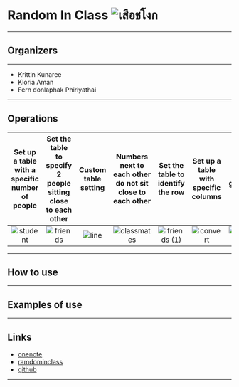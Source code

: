 # Random In Class ![เสือชโงก](https://user-images.githubusercontent.com/71317453/93861076-2619e700-fcea-11ea-9143-d106b355558f.gif)  

--------------------------------------------------------------------------------

## Organizers
--------------------------------------------------------------------------------
* Krittin Kunaree
* Kloria Aman
* Fern donlaphak  Phiriyathai
--------------------------------------------------------------------------------

## Operations

Set up a table with a specific number of people                                                                                                     | Set the table to specify 2 people sitting close to each other                                                                                                      | Custom table setting                                                                                                      | Numbers next to each other do not sit close to each other                                                                                                      | Set the table to identify the row                                                                                                                 | Set up a table with specific columns                                                                                                                 | random grouping                                                                                                                 | Define a member                                                                                                                 
:-------------------------------------------------------------------------------------------------------------: | :-------------------------------------------------------------------------------------------------------: | :--------------------------------------------------------------------------------------------------------: | :-------------------------------------------------------------------------------------------------------: | :-------------------------------------------------------------------------------------------------------------: | :-------------------------------------------------------------------------------------------------------: | :--------------------------------------------------------------------------------------------------------: |  :---------------:
![student](https://user-images.githubusercontent.com/71317453/93663059-22d6ef00-fa8f-11ea-968e-fd97caf4acd5.png) | ![friends](https://user-images.githubusercontent.com/71317453/93663085-59146e80-fa8f-11ea-816b-19c2093eb99d.png) | ![line](https://user-images.githubusercontent.com/71317453/93663124-97aa2900-fa8f-11ea-833e-3fb168f78cc1.png) | ![classmates](https://user-images.githubusercontent.com/71317453/93663165-e35cd280-fa8f-11ea-88d7-c248a53d8652.png) | ![friends (1)](https://user-images.githubusercontent.com/71317453/93663179-fb345680-fa8f-11ea-8da1-c81e4c2e2518.png) | ![convert](https://user-images.githubusercontent.com/71317453/93663214-42bae280-fa90-11ea-85fd-4a9579402558.png) | ![dancing](https://user-images.githubusercontent.com/71317453/93663215-43537900-fa90-11ea-9a5b-f3c7a2b898a9.png) | ![traveler](https://user-images.githubusercontent.com/71317453/93663218-464e6980-fa90-11ea-8a0f-ce28b68856f1.png) 
--------------------------------------------------------------------------------

## How to use
--------------------------------------------------------------------------------

## Examples of use
--------------------------------------------------------------------------------

## Links
*   [onenote]( https://pccstacth-my.sharepoint.com/:o:/g/personal/krittin3821_pccst_ac_th/EuMgTJphT2pMujJgp0I5hbQBByni-M7Wl2bais-vMCXDsg?e=LsZ3kK)
*   [ramdominclass]( https://tuliptgr.github.io/randominclass/)
*   [github]( https://github.com/tuliptgr/randominclass)
--------------------------------------------------------------------------------


